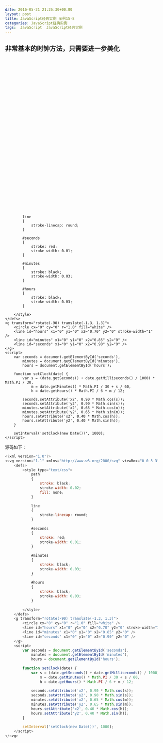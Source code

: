 ```yaml
---
date: 2016-05-21 21:26:30+00:00
layout: post
title: JavaScript经典实例 示例15-8
categories: JavaScript经典实例
tags:  JavaScript  JavaScript经典实例
---
```


非常基本的时钟方法，只需要进一步美化
----------------

<?xml version="1.0"?>
<svg version="1.1" xmlns="http://www.w3.org/2000/svg" viewBox="0 0 3 3">
    <defs>
        <style type="text/css">
            path
            {
                stroke: black;
                stroke-width: 0.02;
                fill: none;
            }
            
            line
            {
                stroke-linecap: round;
            }
            
            #seconds
            {
                stroke: red;
                stroke-width: 0.01;
            }
            
            #minutes
            {
                stroke: black;
                stroke-width: 0.03;
            }
            
            #hours
            {
                stroke: black;
                stroke-width: 0.03;
            }
            
        </style>
    </defs>
    <g transform="rotate(-90) translate(-1.3, 1.3)">
        <circle cx="0" cy="0" r="1.0" fill="white" />
        <line id="hours" x1="0" y1="0" x2="0.70" y2="0" stroke-width="1" />
        <line id="minutes" x1="0" y1="0" x2="0.85" y2="0" />
        <line id="seconds" x1="0" y1="0" x2="0.90" y2="0" />
    </g>
    <script>
        var seconds = document.getElementById('seconds'),
            minutes = document.getElementById('minutes'),
            hours = document.getElementById('hours');
            
        function setClock(date) {
            var s = (date.getSeconds() + date.getMilliseconds() / 1000) * Math.PI / 30,
                m = date.getMinutes() * Math.PI / 30 + s / 60,
                h = date.getHours() * Math.PI / 6 + m / 12;
            
            seconds.setAttribute('x2', 0.90 * Math.cos(s));
            seconds.setAttribute('y2', 0.90 * Math.sin(s));
            minutes.setAttribute('x2', 0.65 * Math.cos(m));
            minutes.setAttribute('y2', 0.65 * Math.sin(m));
            hours.setAttribute('x2', 0.40 * Math.cos(h));
            hours.setAttribute('y2', 0.40 * Math.sin(h));
        }
        
        setInterval('setClock(new Date())', 1000);
    </script>
</svg>

源码如下：

``` javascript
<?xml version="1.0"?>
<svg version="1.1" xmlns="http://www.w3.org/2000/svg" viewBox="0 0 3 3">
    <defs>
        <style type="text/css">
            path
            {
                stroke: black;
                stroke-width: 0.02;
                fill: none;
            }
            
            line
            {
                stroke-linecap: round;
            }
            
            #seconds
            {
                stroke: red;
                stroke-width: 0.01;
            }
            
            #minutes
            {
                stroke: black;
                stroke-width: 0.03;
            }
            
            #hours
            {
                stroke: black;
                stroke-width: 0.03;
            }
            
        </style>
    </defs>
    <g transform="rotate(-90) translate(-1.3, 1.3)">
        <circle cx="0" cy="0" r="1.0" fill="white" />
        <line id="hours" x1="0" y1="0" x2="0.70" y2="0" stroke-width="1" />
        <line id="minutes" x1="0" y1="0" x2="0.85" y2="0" />
        <line id="seconds" x1="0" y1="0" x2="0.90" y2="0" />
    </g>
    <script>
        var seconds = document.getElementById('seconds'),
            minutes = document.getElementById('minutes'),
            hours = document.getElementById('hours');
            
        function setClock(date) {
            var s = (date.getSeconds() + date.getMilliseconds() / 1000) * Math.PI / 30,
                m = date.getMinutes() * Math.PI / 30 + s / 60,
                h = date.getHours() * Math.PI / 6 + m / 12;
            
            seconds.setAttribute('x2', 0.90 * Math.cos(s));
            seconds.setAttribute('y2', 0.90 * Math.sin(s));
            minutes.setAttribute('x2', 0.65 * Math.cos(m));
            minutes.setAttribute('y2', 0.65 * Math.sin(m));
            hours.setAttribute('x2', 0.40 * Math.cos(h));
            hours.setAttribute('y2', 0.40 * Math.sin(h));
        }
        
        setInterval('setClock(new Date())', 1000);
    </script>
</svg>
``` 
